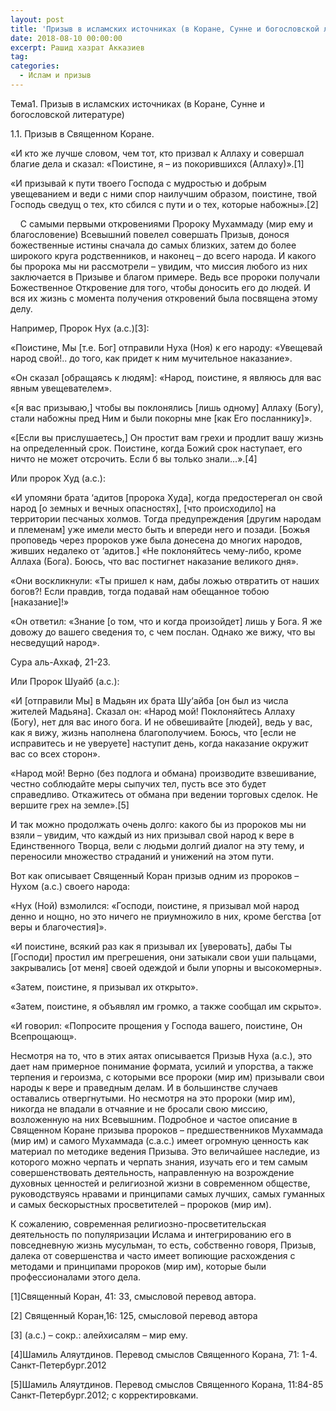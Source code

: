 ```yaml
---
layout: post
title: 'Призыв в исламских источниках (в Коране, Сунне и богословской литературе)'
date: 2018-08-10 00:00:00
excerpt: Рашид хазрат Акказиев
tag:
categories:
  - Ислам и призыв
---
```


Тема1. Призыв в исламских источниках (в Коране, Сунне и богословской литературе)

1.1. Призыв в Священном Коране.

«И кто же лучше словом, чем тот, кто призвал к Аллаху и совершал благие дела и сказал: «Поистине, я – из покорившихся (Аллаху)».[1]

«И призывай к пути твоего Господа с мудростью и добрым увещеванием и веди с ними спор наилучшим образом, поистине, твой Господь сведущ о тех, кто сбился с пути и о тех, которые набожны».[2]

    С самыми первыми откровениями Пророку Мухаммаду (мир ему и благословение) Всевышний повелел совершать Призыв, донося божественные истины сначала до самых близких, затем до более широкого круга родственников, и наконец – до всего народа. И какого бы пророка мы ни рассмотрели – увидим, что миссия любого из них заключается в Призыве и благом примере. Ведь все пророки получали Божественное Откровение для того, чтобы доносить его до людей. И вся их жизнь с момента получения откровений была посвящена этому делу.

Например, Пророк Нух (а.с.)[3]:

«Поистине, Мы [т.е. Бог] отправили Нуха (Ноя) к его народу: «Увещевай народ свой!.. до того, как придет к ним мучительное наказание».

«Он сказал [обращаясь к людям]: «Народ, поистине, я являюсь для вас явным увещевателем».

«[я вас призываю,] чтобы вы поклонялись [лишь одному] Аллаху (Богу), стали набожны пред Ним и были покорны мне [как Его посланнику]».

«[Если вы прислушаетесь,] Он простит вам грехи и продлит вашу жизнь на определенный срок. Поистине, когда Божий срок наступает, его ничто не может отсрочить. Если б вы только знали…».[4]

Или пророк Худ (а.с.):

«И упомяни брата ‘адитов [пророка Худа], когда предостерегал он свой народ [о земных и вечных опасностях], [что происходило] на территории песчаных холмов. Тогда предупреждения [другим народам и племенам] уже имели место быть и впереди него и позади. [Божья проповедь через пророков уже была донесена до многих народов, живших недалеко от ‘адитов.] «Не поклоняйтесь чему-либо, кроме Аллаха (Бога). Боюсь, что вас постигнет наказание великого дня».

«Они воскликнули: «Ты пришел к нам, дабы ложью отвратить от наших богов?! Если правдив, тогда подавай нам обещанное тобою [наказание]!»

«Он ответил: «Знание [о том, что и когда произойдет] лишь у Бога. Я же довожу до вашего сведения то, с чем послан. Однако же вижу, что вы несведущий народ».

Сура аль-Ахкаф, 21-23.

Или Пророк Шуайб (а.с.):

«И [отправили Мы] в Мадьян их брата Шу‘айба [он был из числа жителей Мадьяна]. Сказал он: «Народ мой! Поклоняйтесь Аллаху (Богу), нет для вас иного бога. И не обвешивайте [людей], ведь у вас, как я вижу, жизнь наполнена благополучием. Боюсь, что [если не исправитесь и не уверуете] наступит день, когда наказание окружит вас со всех сторон».

«Народ мой! Верно (без подлога и обмана) производите взвешивание, честно соблюдайте меры сыпучих тел, пусть все это будет справедливо. Откажитесь от обмана при ведении торговых сделок. Не вершите грех на земле».[5]

И так можно продолжать очень долго: какого бы из пророков мы ни взяли – увидим, что каждый из них призывал свой народ к вере в Единственного Творца, вели с людьми долгий диалог на эту тему, и переносили множество страданий и унижений на этом пути.

Вот как описывает Священный Коран призыв одним из пророков – Нухом (а.с.) своего народа:

«Нух (Ной) взмолился: «Господи, поистине, я призывал мой народ денно и нощно, но это ничего не приумножило в них, кроме бегства [от веры и благочестия]».

«И поистине, всякий раз как я призывал их [уверовать], дабы Ты [Господи] простил им прегрешения, они затыкали свои уши пальцами, закрывались [от меня] своей одеждой и были упорны и высокомерны».

«Затем, поистине, я призывал их открыто».

«Затем, поистине, я объявлял им громко, а также сообщал им скрыто».

«И говорил: «Попросите прощения у Господа вашего, поистине, Он Всепрощающ».

Несмотря на то, что в этих аятах описывается Призыв Нуха (а.с.), это дает нам примерное понимание формата, усилий и упорства, а также терпения и героизма, с которыми все пророки (мир им) призывали свои народы к вере и праведным делам. И в большинстве случаев оставались отвергнутыми. Но несмотря на это пророки (мир им), никогда не впадали в отчаяние и не бросали свою миссию, возложенную на них Всевышним. Подробное и частое описание в Священном Коране призыва пророков – предшественников Мухаммада (мир им) и самого Мухаммада (с.а.с.) имеет огромную ценность как материал по методике ведения Призыва. Это величайшее наследие, из которого можно черпать и черпать знания, изучать его и тем самым совершенствовать деятельность, направленную на возрождение духовных ценностей и религиозной жизни в современном обществе, руководствуясь нравами и принципами самых лучших, самых гуманных и самых бескорыстных просветителей – пророков (мир им).

К сожалению, современная религиозно-просветительская деятельность по популяризации Ислама и интегрированию его в повседневную жизнь мусульман, то есть, собственно говоря, Призыв, далека от совершенства и часто имеет вопиющие расхождения с методами и принципами пророков (мир им), которые были профессионалами этого дела.

[1]Священный Коран, 41: 33, смысловой перевод автора.

[2] Священный Коран,16: 125, смысловой перевод автора

[3] (а.с.) – сокр.: алейхисалям – мир ему.

[4]Шамиль Аляутдинов. Перевод смыслов Священного Корана, 71: 1-4. Санкт-Петербург.2012

[5]Шамиль Аляутдинов. Перевод смыслов Священного Корана, 11:84-85 Санкт-Петербург.2012; с корректировками.